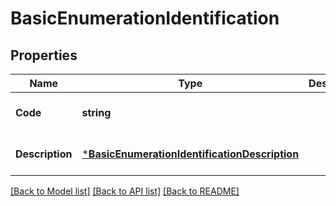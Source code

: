 # BasicEnumerationIdentification

## Properties
Name | Type | Description | Notes
------------ | ------------- | ------------- | -------------
**Code** | **string** |  | [optional] [default to null]
**Description** | [***BasicEnumerationIdentificationDescription**](Basic_enumeration_identification_description.md) |  | [optional] [default to null]

[[Back to Model list]](../README.md#documentation-for-models) [[Back to API list]](../README.md#documentation-for-api-endpoints) [[Back to README]](../README.md)

